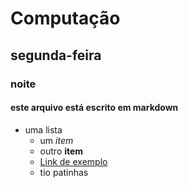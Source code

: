 # Computação 
## segunda-feira
### noite
#### este arquivo está escrito em markdown
* uma lista
    + um *item*
    + outro **item**
    + [Link de exemplo](https://www.facebook.com)
    + tio patinhas